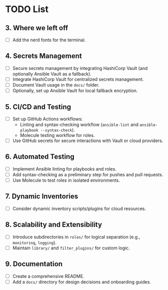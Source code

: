 # TODO List

## 3. **Where we left off**
- [ ] Add the nerd fonts for the terminal.

## 4. **Secrets Management**

- [ ] Secure secrets management by integrating HashiCorp Vault (and optionally Ansible Vault as a fallback).
- [ ] Integrate HashiCorp Vault for centralized secrets management.
- [ ] Document Vault usage in the `docs/` folder.
- [ ] Optionally, set up Ansible Vault for local fallback encryption.

## 5. **CI/CD and Testing**

- [ ] Set up GitHub Actions workflows:
  - Linting and syntax-checking workflow (`ansible-lint` and `ansible-playbook --syntax-check`).
  - Molecule testing workflow for roles.
- [ ] Use GitHub secrets for secure interactions with Vault or cloud providers.

## 6. **Automated Testing**

- [ ] Implement Ansible linting for playbooks and roles.
- [ ] Add syntax-checking as a preliminary step for pushes and pull requests.
- [ ] Use Molecule to test roles in isolated environments.

## 7. **Dynamic Inventories**

- [ ] Consider dynamic inventory scripts/plugins for cloud resources.

## 8. **Scalability and Extensibility**

- [ ] Introduce subdirectories in `roles/` for logical separation (e.g., `monitoring`, `logging`).
- [ ] Maintain `library/` and `filter_plugins/` for custom logic.

## 9. **Documentation**

- [ ] Create a comprehensive README.
- [ ] Add a `docs/` directory for design decisions and onboarding guides.

